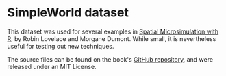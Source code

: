 # SimpleWorld dataset

This dataset was used for several examples in [Spatial Microsimulation with R](https://spatial-microsim-book.robinlovelace.net/), by Robin Lovelace and Morgane Dumont. While small, it is nevertheless useful for testing out new techniques.

The source files can be found on the book's [GitHub repository](https://github.com/Robinlovelace/spatial-microsim-book/tree/master/data/SimpleWorld), and were released under an MIT License.
